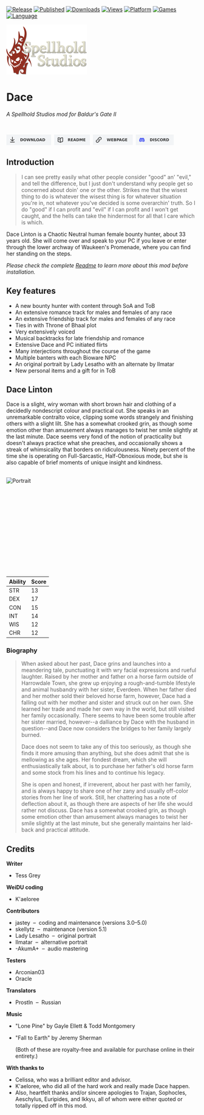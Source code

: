 [![Release](https://img.shields.io/github/v/release/Spellhold-Studios/Dace-NPC?include_prereleases&color=%2392403a)](https://github.com/Spellhold-Studios/Dace-NPC/releases/latest)
[![Published](https://img.shields.io/github/release-date/Spellhold-Studios/Dace-NPC?display_date=published_at&label=published&color=%2392403a)](https://github.com/Spellhold-Studios/Dace-NPC/releases/latest)
[![Downloads](https://img.shields.io/github/downloads/Spellhold-Studios/Dace-NPC/total?color=%2392403a)](https://github.com/Spellhold-Studios/Dace-NPC/releases)
[![Views](https://badges.pufler.dev/visits/Spellhold-Studios/Dace-NPC?label=views&color=%2392403a)](https://github.com/Spellhold-Studios/Dace-NPC/releases)
[![Platform](https://img.shields.io/badge/platform-Windows%20%a0%20macOS%20%a0%20Linux%20%a0%20Project%20Infinity-%2392403a)](https://github.com/Spellhold-Studios/Dace-NPC/releases)
[![Games](https://img.shields.io/badge/games-BG2%20%a0%20BGT%20%a0%20BG2%3AEE%20%a0%20EET-%2392403a)](https://github.com/Spellhold-Studios/Dace-NPC/releases)
[![Language](https://img.shields.io/badge/language-en%20%a0%20ru-%2392403a)](https://github.com/Spellhold-Studios/Dace-NPC/releases)

<!--
Badges white space separator: %20%a0%20
Badges ":" (colon) symbol: %3A
Badges "-" (hyphen) symbol: --
Games full list: BG1 BG2 BGT BG%3AEE SoD BG2%3AEE EET IWD1 IWD2 IWD%3AEE PST PST%3AEE
IETF language tags: https://spellhold-studios.github.io/readmes/template-basic/ietf-lang-tags.pdf
Why some badges update slowly: https://github.com/pujux/badge-it/issues/78
-->

<picture>
  <source media="(prefers-color-scheme: dark)" srcset="https://raw.githubusercontent.com/Spellhold-Studios/Spellhold-Studios.github.io/main/assets/images/shs-corner-logo.svg" />
  <source media="(prefers-color-scheme: light)" srcset="https://raw.githubusercontent.com/Spellhold-Studios/Spellhold-Studios.github.io/main/assets/images/shs-corner-logo.svg" />
  <img alt="SHS logo" src="https://raw.githubusercontent.com/Spellhold-Studios/Spellhold-Studios.github.io/main/assets/images/shs-corner-logo.svg" width="212" height="132">
</picture>

# Dace

*A Spellhold Studios mod for Baldur's Gate&nbsp;II*

<br>

[<img alt="Download" src="https://raw.githubusercontent.com/Spellhold-Studios/Spellhold-Studios.github.io/main/assets/buttons/download.svg" height="28">](https://github.com/Spellhold-Studios/Dace-NPC/releases/latest)&nbsp;
[<img alt="Readme" src="https://raw.githubusercontent.com/Spellhold-Studios/Spellhold-Studios.github.io/main/assets/buttons/readme.svg" height="28">](https://spellhold-studios.github.io/readmes/dace-npc/dace_readme.html)&nbsp;
[<img alt="Webpage" src="https://raw.githubusercontent.com/Spellhold-Studios/Spellhold-Studios.github.io/main/assets/buttons/webpage.svg" height="28">](https://spellhold-studios.github.io/)&nbsp;
[<img alt="Discord" src="https://raw.githubusercontent.com/Spellhold-Studios/Spellhold-Studios.github.io/main/assets/buttons/discord-blue.svg" height="28">](https://discord.gg/pE2Njbdb2a)

## Introduction

>I can see pretty easily what other people consider "good" an' "evil," and tell the difference, but I just don't understand why people get so concerned about doin' one or the other. Strikes me that the wisest thing to do is whatever the wisest thing is for whatever situation you're in, not whatever you've decided is some overarchin' truth. So I do "good" if I can profit and "evil" if I can profit and I won't get caught, and the hells can take the hindermost for all that I care which is which.

Dace Linton is a Chaotic Neutral human female bounty hunter, about 33 years old. She will come over and speak to your PC if you leave or enter through the lower archway of Waukeen's Promenade, where you can find her standing on the steps.

*Please check the complete [Readme](https://spellhold-studios.github.io/readmes/dace-npc/dace_readme.html) to learn more about this mod before installation.*

## Key features

- A new bounty hunter with content through SoA and ToB
- An extensive romance track for males and females of any race
- An extensive friendship track for males and females of any race
- Ties in with Throne of Bhaal plot
- Very extensively voiced
- Musical backtracks for late friendship and romance
- Extensive Dace and PC initiated flirts
- Many interjections throughout the course of the game
- Multiple banters with each Bioware NPC
- An original portrait by Lady Lesatho with an alternate by Ilmatar
- New personal items and a gift for <CHARNAME> in ToB

## Dace Linton

Dace is a slight, wiry woman with short brown hair and clothing of a decidedly nondescript colour and practical cut. She speaks in an unremarkable contralto voice, clipping some words strangely and finishing others with a slight lilt. She has a somewhat crooked grin, as though some emotion other than amusement always manages to twist her smile slightly at the last minute. Dace seems very fond of the notion of practicality but doesn't always practice what she preaches, and occasionally shows a streak of whimsicality that borders on ridiculousness. Ninety percent of the time she is operating on Full-Sarcastic, Half-Obnoxious mode, but she is also capable of brief moments of unique insight and kindness.

<br>

<picture>
  <source media="(prefers-color-scheme: dark)" srcset="https://spellhold-studios.github.io/readmes/dace-npc/dace.jpg" />
  <source media="(prefers-color-scheme: light)" srcset="https://spellhold-studios.github.io/readmes/dace-npc/dace.jpg" />
  <img align="left" alt="Portrait" src="https://spellhold-studios.github.io/readmes/dace-npc/dace.jpg" height="260">
</picture>

|  Ability  | Score |
| :-------- | :---- |
| STR       | 13    |
| DEX       | 17    |
| CON       | 15    |
| INT       | 14    |
| WIS       | 12    |
| CHR       | 12    |

### Biography

> When asked about her past, Dace grins and launches into a meandering tale, punctuating it with wry facial expressions and rueful laughter.  Raised by her mother and father on a horse farm outside of Harrowdale Town, she grew up enjoying a rough-and-tumble lifestyle and animal husbandry with her sister, Everdeen.  When her father died and her mother sold their beloved horse farm, however, Dace had a falling out with her mother and sister and struck out on her own.  She learned her trade and made her own way in the world, but still visited her family occasionally.  There seems to have been some trouble after her sister married, however--a dalliance by Dace with the husband in question--and Dace now considers the bridges to her family largely burned.
>
> Dace does not seem to take any of this too seriously, as though she finds it more amusing than anything, but she does admit that she is mellowing as she ages.  Her fondest dream, which she will enthusiastically talk about, is to purchase her father's old horse farm and some stock from his lines and to continue his legacy.
>
> She is open and honest, if irreverent, about her past with her family, and is always happy to share one of her zany and usually off-color stories from her line of work. Still, her chattering has a note of deflection about it, as though there are aspects of her life she would rather not discuss.  Dace has a somewhat crooked grin, as though some emotion other than amusement always manages to twist her smile slightly at the last minute, but she generally maintains her laid-back and practical attitude.

## Credits

<!-- double space after each credits **Heading** if you don't need lists -->

**Writer**  

- Tess Grey

**WeiDU coding**  

- K'aeloree

**Contributors**

- jastey &nbsp;&ndash;&nbsp; coding and maintenance (versions 3.0–5.0)
- skellytz &nbsp;&ndash;&nbsp; maintenance (version 5.1)
- Lady Lesatho &nbsp;&ndash;&nbsp; original portrait
- Ilmatar &nbsp;&ndash;&nbsp; alternative portrait
- -AkumA+ &nbsp;&ndash;&nbsp; audio mastering

**Testers**

- Arconian03
- Oracle

**Translators**

- Prostln &nbsp;&ndash;&nbsp; Russian

**Music**

- "Lone Pine" by Gayle Ellett & Todd Montgomery
- "Fall to Earth" by Jeremy Sherman

    (Both of these are royalty-free and available for purchase online in their entirety.)

**With thanks to**

- Celissa, who was a brilliant editor and advisor.
- K'aeloree, who did all of the hard work and really made Dace happen.
- Also, heartfelt thanks and/or sincere apologies to Trajan, Sophocles, Aeschylus, Euripides, and Ikkyu, all of whom were either quoted or totally ripped off in this mod.
